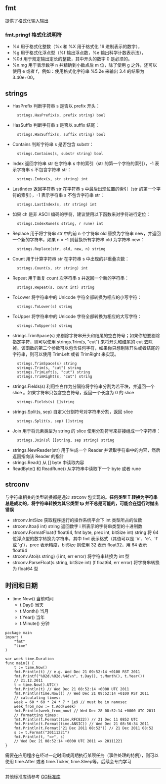 

## fmt

提供了格式化输入输出

### fmt.pringf 格式化说明符

- %d 用于格式化整数（%x 和 %X 用于格式化 16 进制表示的数字），
- %g 用于格式化浮点型（%f 输出浮点数，%e 输出科学计数表示法），
- %0d 用于规定输出定长的整数，其中开头的数字 0 是必须的。
- %n.mg 用于表示数字 n 并精确到小数点后 m 位，除了使用 g 之外，还可以使用 e 或者 f，例如：使用格式化字符串 %5.2e 来输出 3.4 的结果为 3.40e+00。


## strings

* HasPrefix 判断字符串 s 是否以 prefix 开头：
  ```
    strings.HasPrefix(s, prefix string) bool
  ```
* HasSuffix 判断字符串 s 是否以 suffix 结尾：
  ```
    strings.HasSuffix(s, suffix string) bool
  ```
* Contains 判断字符串 s 是否包含 substr：
  ```
    strings.Contains(s, substr string) bool
  ```
* Index 返回字符串 str 在字符串 s 中的索引（str 的第一个字符的索引），-1 表示字符串 s 不包含字符串 str：
  ```
    strings.Index(s, str string) int
  ```
* LastIndex 返回字符串 str 在字符串 s 中最后出现位置的索引（str 的第一个字符的索引），-1 表示字符串 s 不包含字符串 str：
  ```
    strings.LastIndex(s, str string) int
  ```
* 如果 ch 是非 ASCII 编码的字符，建议使用以下函数来对字符进行定位：
  ```
    strings.IndexRune(s string, r rune) int
  ```
* Replace 用于将字符串 str 中的前 n 个字符串 old 替换为字符串 new，并返回一个新的字符串，如果 n = -1 则替换所有字符串 old 为字符串 new：
  ```
    strings.Replace(str, old, new, n) string
  ```
* Count 用于计算字符串 str 在字符串 s 中出现的非重叠次数：
  ```
    strings.Count(s, str string) int
  ```
* Repeat 用于重复 count 次字符串 s 并返回一个新的字符串：
  ```
    strings.Repeat(s, count int) string
  ```
* ToLower 将字符串中的 Unicode 字符全部转换为相应的小写字符：
  ```
    strings.ToLower(s) string
  ```
* ToUpper 将字符串中的 Unicode 字符全部转换为相应的大写字符：
  ```
    strings.ToUpper(s) string
  ```
* strings.TrimSpace(s) 来剔除字符串开头和结尾的空白符号；如果你想要剔除指定字符，则可以使用 strings.Trim(s, "cut") 来将开头和结尾的 cut 去除掉。该函数的第二个参数可以包含任何字符，如果你只想剔除开头或者结尾的字符串，则可以使用 TrimLeft 或者 TrimRight 来实现。
  ```
    strings.TrimSpace(s) string
    strings.Trim(s, "cut") string
    strings.TrimLeft(s, "cut") string
    strings.TrimRight(s, "cut") string
  ```
* strings.Fields(s) 利用空白作为分隔符将字符串分割为若干块，并返回一个 slice 。如果字符串只包含空白符号，返回一个长度为 0 的 slice
  ```
    strings.Fields(s) []string
  ```
* strings.Split(s, sep) 自定义分割符号对字符串分割，返回 slice
  ```
    strings.Split(s, sep) []string
  ```
* Join 用于将元素类型为 string 的 slice 使用分割符号来拼接组成一个字符串：
  ```
    strings.Join(sl []string, sep string) string
  ```
* strings.NewReader(str) 用于生成一个 Reader 并读取字符串中的内容，然后返回指向该 Reader 的指针
* strings.Read() 从 [] byte 中读取内容
* ReadByte() 和 ReadRune() 从字符串中读取下一个 byte 或者 rune


## strconv

与字符串相关的类型转换都是通过 strconv 包实现的。**任何类型 T 转换为字符串总是成功的，将字符串转换为其它类型 tp 并不总是可能的，可能会在运行时抛出错误**

* strconv.IntSize 获取程序运行的操作系统平台下 int 类型所占的位数
* strconv.Itoa(i int) string 返回数字 i 所表示的字符串类型的十进制数
* strconv.FormatFloat(f float64, fmt byte, prec int, bitSize int) string 将 64 位浮点型的数字转换为字符串，其中 fmt 表示格式（其值可以是 'b'、'e'、'f' 或 'g'），prec 表示精度，bitSize 则使用 32 表示 float32，用 64 表示 float64
* strconv.Atoi(s string) (i int, err error) 将字符串转换为 int 型
* strconv.ParseFloat(s string, bitSize int) (f float64, err error) 将字符串转换为 float64 型

## 时间和日期

* time.Now() 当前时间
  - t.Day() 当天
  - t.Month() 当月
  - t.Year() 当年
  - t.Minute() 分钟


```
package main
import (
    "fmt"
    "time"
)

var week time.Duration
func main() {
    t := time.Now()
    fmt.Println(t) // e.g. Wed Dec 21 09:52:14 +0100 RST 2011
    fmt.Printf("%02d.%02d.%4d\n", t.Day(), t.Month(), t.Year())
    // 21.12.2011
    t = time.Now().UTC()
    fmt.Println(t) // Wed Dec 21 08:52:14 +0000 UTC 2011
    fmt.Println(time.Now()) // Wed Dec 21 09:52:14 +0100 RST 2011
    // calculating times:
    week = 60 * 60 * 24 * 7 * 1e9 // must be in nanosec
    week_from_now := t.Add(week)
    fmt.Println(week_from_now) // Wed Dec 28 08:52:14 +0000 UTC 2011
    // formatting times:
    fmt.Println(t.Format(time.RFC822)) // 21 Dec 11 0852 UTC
    fmt.Println(t.Format(time.ANSIC)) // Wed Dec 21 08:56:34 2011
    fmt.Println(t.Format("21 Dec 2011 08:52")) // 21 Dec 2011 08:52
    s := t.Format("20111221")
    fmt.Println(t, "=>", s)
    // Wed Dec 21 08:52:14 +0000 UTC 2011 => 20111221
}

```

需要在应用程序在经过一定时间或周期执行某项任务（事件处理的特例），则可以使用 time.After 或者 time.Ticker, time.Sleep等，后续会专门学习

-----

其他标准库请参考 [GO标准库](https://books.studygolang.com/The-Golang-Standard-Library-by-Example/)